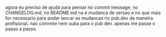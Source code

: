 agora eu preciso de ajuda para pensar no commit message, no CHANGELOG.md, no README.md na e mudanca de versao e no que mais for necessario para poder lancar as mudancas no pub.dev de maneira profisional. nao commite nem suba para o pub dev. apenas me passe o passo a passo.
